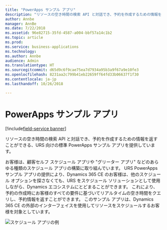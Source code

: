 ```yaml
---
title: "PowerApps サンプル アプリ"
description: "リソースの空き時間の検索 API と対話でき、予約を作成するための情報を返すことができる、URS 向けの標準 PowerApps サンプル アプリを提供しています。"
author: Annbe
manager: AnnBe
ms.date: 7/22/2018
ms.assetid: 96e82715-35fd-4587-a004-bbf57a14c1b2
ms.topic: article
ms.prod: 
ms.service: business-applications
ms.technology: 
ms.author: Annbe
audience: Admin
ms.translationtype: HT
ms.sourcegitcommit: d65d9c6f9cae75ea7d7934a95b3a9f67a9e10fe3
ms.openlocfilehash: 8231aa2c799b41eb22659ff64fd33b06637f1f30
ms.contentlocale: ja-jp
ms.lasthandoff: 10/26/2018

---
```


#  <a name="powerapps-sample-app"></a>PowerApps サンプル アプリ

[!include[field-service banner](../../../includes/field-service.md)]



リソースの空き時間の検索 API と対話でき、予約を作成するための情報を返すことができる、URS 向けの標準 PowerApps サンプル アプリを提供しています。

お客様は、顧客セルフ スケジュール アプリや "グリーター アプリ" などのあらゆる種類のスケジュール アプリの構築に取り組んでいます。 URS PowerApps サンプル アプリの提供により、Dynamics 365 CE のお客様は、他のスケジュール オプションを探さなくても、URS をスケジュール ソリューションとして使用しながら、Dynamics エコシステムにとどまることができます。 これにより、予約の作成時にお客様のすべての要件に基づいてリアルタイムの空き時間をクエリし、予約情報を返すことができます。 このサンプル アプリは、Dynamics 365 CE の外部のインターフェイスを使用してリソースをスケジュールするお客様を対象としています。

![](media/powerapps-sample-app-1.png "スケジュール アプリの例")
<!-- picture -->


